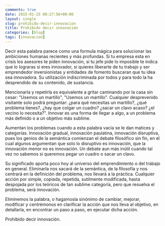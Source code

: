 ```yaml
---
comments: true
date: 2015-01-25 00:27:56+00:00
layout: single
slug: prohibido-decir-innovacion
title: Prohibido decir innovación
categories: [blog]
tags: [innovacion]
---
```


Decir esta palabra parece como una formula mágica para solucionar las ambiciones
humanas recientes y más profundas. Si tu empresa esta en crisis los asesores te
piden innovación, si tu jefe pide lo imposible te indica que lo lograras si eres
innovador, si quieres liberarte de tu trabajo y ser emprendedor inversionistas y
entidades de fomento buscaran que tu idea sea innovadora. Su utilización
indiscriminada por todos y para todo la ha desprendido de su contenido, de
sustancia.

Mencionarla y repetirla es equivalente a gritar caminando por la casa sin cesar:
"Usemos un martillo", "Usemos un martillo". Cualquier desprevenido visitante
solo podrá preguntar: ¿para qué necesitas un martillo?, ¿qué problema tienes?,
¿hay que colgar un cuadro? ¿sacar un clavo acaso? ¿el vecino lo
necesita?". Innovar es una forma de llegar a algo, a un problema más definido o
a un objetivo más sublime.

Aumentan los problemas cuando a esta palabra vacía se le dan matices y
categorías. Innovación gradual, innovación paulatina, innovación disruptiva,
pues los genios de la semántica comienzan el debate filosófico sin fin, en el
cual algunos argumentan que solo lo disruptivo es innovación, que la innovación
menor no es innovación. Un debate aun más inútil cuando tal vez no sabemos si
queremos pegar un cuadro o sacar un clavo.

Su significado aporta poco hoy al universo del emprendimiento o del trabajo en
general. Eliminarla nos sacará de la semántica, de la filosofía y nos centrará
en la definición del problema, nos llevará a la práctica. Cualquier acción por
simple, copiada, repetida, sutilmente modificada, hasta despojada por los
teóricos de tan sublime categoría, pero que resuelva el problema, será
innovación.

Eliminemos la palabra, o hagamosla sinónimo de cambiar, mejorar, modificar y
centrémonos en clarificar la acción que nos lleva al objetivo, en detallarla, en
encontrar un paso a paso, en ejecutar dicha acción.

Prohibido decir innovación.
